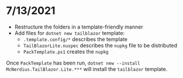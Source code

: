 # 7/13/2021

 * Restructure the folders in a template-friendly manner
 * Add files for `dotnet new tailblazor` template:
   *  `.template.config/*` describes the template
   *  `TailBlazorLite.nuspec` describes the `nupkg` file to be distributed
   *  `PackTemplate.ps1` creates the `nupkg`

Once `PackTemplate` has been run, `dotnet new --install McNerdius.TailBlazor.Lite.***` will install the `tailblazor` template.
